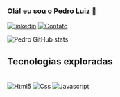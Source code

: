 ### Olá! eu sou o Pedro Luiz 👋
[![linkedin](https://img.shields.io/badge/LinkedIn-0077B5?style=for-the-badge&logo=linkedin&logoColor=white)](https://www.linkedin.com/in/pedro-luiz-alves-48887b2a9/)
[![Contato](https://img.shields.io/badge/WhatsApp-25D366?style=for-the-badge&logo=whatsapp&logoColor=white)](https://wa.me/5511943433572)

![Pedro GitHub stats](https://github-readme-stats.vercel.app/api?username=PedroLuizAlves&theme=shadow_red)
## Tecnologias exploradas
<div style="display: inline_block"><br/>
<img align="center" alt="Html5"src="https://img.shields.io/badge/HTML5-E34F26?style=for-the-badge&logo=html5&logoColor=white"/>
<img align="center" alt="Css"src="https://img.shields.io/badge/CSS-239120?&style=for-the-badge&logo=css3&logoColor=white"/>
<img align="center" alt="Javascript"src="https://img.shields.io/badge/JavaScript-F7DF1E?style=for-the-badge&logo=javascript&logoColor=black"/>
</div>
